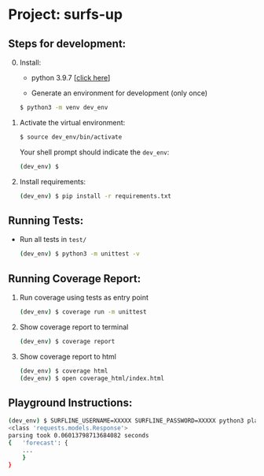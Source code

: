 # Project: surfs-up

## **Steps for development:**
0. Install:
    - python 3.9.7 [[click here](https://realpython.com/installing-python)]

    - Generate an environment for development (only once)
    ```bash
    $ python3 -m venv dev_env
    ```

1. Activate the virtual environment:
    ```bash
    $ source dev_env/bin/activate
    ```
    Your shell prompt should indicate the `dev_env`:
    ```bash
    (dev_env) $
    ```

2. Install requirements:
    ```bash
    (dev_env) $ pip install -r requirements.txt
    ```


## **Running Tests:**
- Run all tests in `test/`

    ```bash
    (dev_env) $ python3 -m unittest -v
    ```

## **Running Coverage Report:**
1. Run coverage using tests as entry point

    ```bash
    (dev_env) $ coverage run -m unittest
    ```

2. Show coverage report to terminal

    ```bash
    (dev_env) $ coverage report
    ```

3. Show coverage report to html

    ```bash
    (dev_env) $ coverage html
    (dev_env) $ open coverage_html/index.html
    ```

## **Playground Instructions:**

```bash
(dev_env) $ SURFLINE_USERNAME=XXXXX SURFLINE_PASSWORD=XXXXX python3 playground.py
<class 'requests.models.Response'>
parsing took 0.06013798713684082 seconds
{   'forecast': {
    ...
    }
}
```